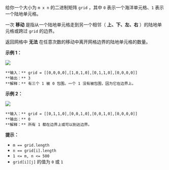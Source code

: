 给你一个大小为 `m x n` 的二进制矩阵 `grid` ，其中 `0` 表示一个海洋单元格、`1` 表示一个陆地单元格。

一次 **移动** 是指从一个陆地单元格走到另一个相邻（ **上、下、左、右** ）的陆地单元格或跨过 `grid` 的边界。

返回网格中 **无法** 在任意次数的移动中离开网格边界的陆地单元格的数量。



**示例 1：**

![](https://assets.leetcode.com/uploads/2021/02/18/enclaves1.jpg)

    
    
    **输入：** grid = [[0,0,0,0],[1,0,1,0],[0,1,1,0],[0,0,0,0]]
    **输出：** 3
    **解释：** 有三个 1 被 0 包围。一个 1 没有被包围，因为它在边界上。
    

**示例 2：**

![](https://assets.leetcode.com/uploads/2021/02/18/enclaves2.jpg)

    
    
    **输入：** grid = [[0,1,1,0],[0,0,1,0],[0,0,1,0],[0,0,0,0]]
    **输出：** 0
    **解释：** 所有 1 都在边界上或可以到达边界。
    



**提示：**

  * `m == grid.length`
  * `n == grid[i].length`
  * `1 <= m, n <= 500`
  * `grid[i][j]` 的值为 `0` 或 `1`

